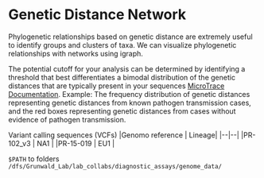 # Genetic Distance Network

Phylogenetic relationships based on genetic distance are extremely useful to identify groups and clusters of taxa.
We can visualize phylogenetic relationships with networks using igraph. 


The potential cutoff for your analysis can be determined by identifying a threshold that best differentiates a bimodal distribution of the genetic distances that are typically present in your sequences [MicroTrace Documentation](https://raw.githubusercontent.com/CDCgov/MicrobeTrace/master/docs/MicrobeTrace_Manual.pdf).  Example: The frequency distribution of genetic distances representing genetic distances from known pathogen transmission cases, and the red boxes representing genetic distances from cases without evidence of pathogen transmission.

Variant calling sequences (VCFs) 
|Genomo reference | Lineage|
|--|--|
|PR-102_v3 | NA1 |
|PR-15-019 | EU1 |

`$PATH` to folders `/dfs/Grunwald_Lab/lab_collabs/diagnostic_assays/genome_data/`
